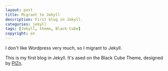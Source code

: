 ```yaml
---
layout: post
title: Migrant to Jekyll
description: First blog in Jekyll.
categories: jekyll
tags: [Jekyll, theme, Black Cube]
copyright: en
---
```


I don't like Wordpress very much, so I migrant to Jekyll.

This is my first blog in Jekyll. It's ased on the Black Cube Theme, designed by <a href="http://www.pizn.me" target="_blank">PIZn</a>.


